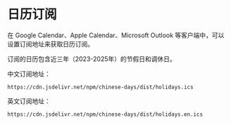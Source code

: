 # 日历订阅

在 Google Calendar、Apple Calendar、Microsoft Outlook 等客户端中，可以设置订阅地址来获取日历订阅。

订阅的日历包含近三年（2023-2025年）的节假日和调休日。

中文订阅地址：
```
https://cdn.jsdelivr.net/npm/chinese-days/dist/holidays.ics
```

英文订阅地址： 
```
https://cdn.jsdelivr.net/npm/chinese-days/dist/holidays.en.ics
```